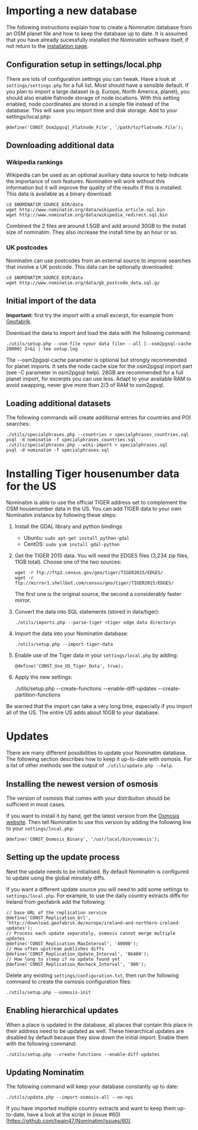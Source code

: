 Importing a new database
========================

The following instructions explain how to create a Nominatim database
from an OSM planet file and how to keep the database up to date. It
is assumed that you have already sucessfully installed the Nominatim
software itself, if not return to the [installation page](Installation.md).

Configuration setup in settings/local.php
-----------------------------------------

There are lots of configuration settings you can tweak. Have a look
at `settings/settings.php` for a full list. Most should have a sensible default.
If you plan to import a large dataset (e.g. Europe, North America, planet),
you should also enable flatnode storage of node locations. With this
setting enabled, node coordinates are stored in a simple file instead
of the database. This will save you import time and disk storage.
Add to your settings/local.php:

    @define('CONST_Osm2pgsql_Flatnode_File', '/path/to/flatnode.file');


Downloading additional data
---------------------------

### Wikipedia rankings

Wikipedia can be used as an optional auxiliary data source to help indicate
the importance of osm features. Nominatim will work without this information
but it will improve the quality of the results if this is installed.
This data is available as a binary download:

    cd $NOMINATIM_SOURCE_DIR/data
    wget http://www.nominatim.org/data/wikipedia_article.sql.bin
    wget http://www.nominatim.org/data/wikipedia_redirect.sql.bin

Combined the 2 files are around 1.5GB and add around 30GB to the install
size of nominatim. They also increase the install time by an hour or so.

### UK postcodes

Nominatim can use postcodes from an external source to improve searches that involve a UK postcode. This data can be optionally downloaded: 

    cd $NOMINATIM_SOURCE_DIR/data
    wget http://www.nominatim.org/data/gb_postcode_data.sql.gz


Initial import of the data
--------------------------

**Important:** first try the import with a small excerpt, for example from
[Geofabrik](http://download.geofabrik.de).

Download the data to import and load the data with the following command:

    ./utils/setup.php --osm-file <your data file> --all [--osm2pgsql-cache 28000] 2>&1 | tee setup.log

The --osm2pgsql-cache parameter is optional but strongly recommended for
planet imports. It sets the node cache size for the osm2pgsql import part
(see -C parameter in osm2pgsql help). 28GB are recommended for a full planet
import, for excerpts you can use less. Adapt to your available RAM to
avoid swapping, never give more than 2/3 of RAM to osm2pgsql.


Loading additional datasets
---------------------------

The following commands will create additional entries for countries and POI searches:

    ./utils/specialphrases.php --countries > specialphrases_countries.sql
    psql -d nominatim -f specialphrases_countries.sql
    ./utils/specialphrases.php --wiki-import > specialphrases.sql
    psql -d nominatim -f specialphrases.sql


Installing Tiger housenumber data for the US
============================================

Nominatim is able to use the official TIGER address set to complement the
OSM housenumber data in the US. You can add TIGER data to your own Nominatim
instance by following these steps:

  1. Install the GDAL library and python bindings

       * Ubuntu: `sudo apt-get install python-gdal`
       * CentOS: `sudo yum install gdal-python`

  2. Get the TIGER 2015 data. You will need the EDGES files
     (3,234 zip files, 11GB total). Choose one of the two sources:

         wget -r ftp://ftp2.census.gov/geo/tiger/TIGER2015/EDGES/
         wget -r ftp://mirror1.shellbot.com/census/geo/tiger/TIGER2015/EDGES/

     The first one is the original source, the second a considerably faster
     mirror.

  3. Convert the data into SQL statements (stored in data/tiger): 

         ./utils/imports.php --parse-tiger <tiger edge data directory>

  4. Import the data into your Nominatim database: 

         ./utils/setup.php --import-tiger-data

  5. Enable use of the Tiger data in your `settings/local.php` by adding:

         @define('CONST_Use_US_Tiger_Data', true);

  6. Apply the new settings:

        ./utils/setup.php --create-functions --enable-diff-updates --create-partition-functions

Be warned that the import can take a very long time, especially if you
import all of the US. The entire US adds about 10GB to your database.


Updates
=======

There are many different possibilities to update your Nominatim database.
The following section describes how to keep it up-to-date with osmosis.
For a list of other methods see the output of `./utils/update.php --help`.

Installing the newest version of osmosis
----------------------------------------

The version of osmosis that comes with your distribution should be sufficient
in most cases.

If you want to install it by hand, get the latest version from the
[Osmosis website](http://wiki.openstreetmap.org/wiki/Osmosis). Then
tell Nominatim to use this version by adding the following line to
your `settings/local.php`:

    @define('CONST_Osmosis_Binary', '/usr/local/bin/osmosis');

Setting up the update process
-----------------------------

Next the update needs to be initialised. By default Nominatim is configured
to update using the global minutely diffs.

If you want a different update source you will need to add some settings
to `settings/local.php`. For example, to use the daily country extracts
diffs for Ireland from geofabrik add the following:

    // base URL of the replication service
    @define('CONST_Replication_Url', 'http://download.geofabrik.de/europe/ireland-and-northern-ireland-updates');
    // Process each update separately, osmosis cannot merge multiple updates
    @define('CONST_Replication_MaxInterval', '40000');
    // How often upstream publishes diffs
    @define('CONST_Replication_Update_Interval', '86400');
    // How long to sleep if no update found yet
    @define('CONST_Replication_Recheck_Interval', '900');


Delete any existing `settings/configuration.txt`, then run the following command
to create the osmosis configuration files:

    ./utils/setup.php --osmosis-init

Enabling hierarchical updates
-----------------------------

When a place is updated in the database, all places that contain this place
in their address need to be updated as well. These hierarchical updates are
disabled by default because they slow down the initial import.
Enable them with the following command:

    ./utils/setup.php --create-functions --enable-diff-updates

Updating Nominatim
------------------

The following command will keep your database constantly up to date:

    ./utils/update.php --import-osmosis-all --no-npi

If you have imported multiple country extracts and want to keep them
up-to-date, have a look at the script in
(issue #60)[https://github.com/twain47/Nominatim/issues/60].

